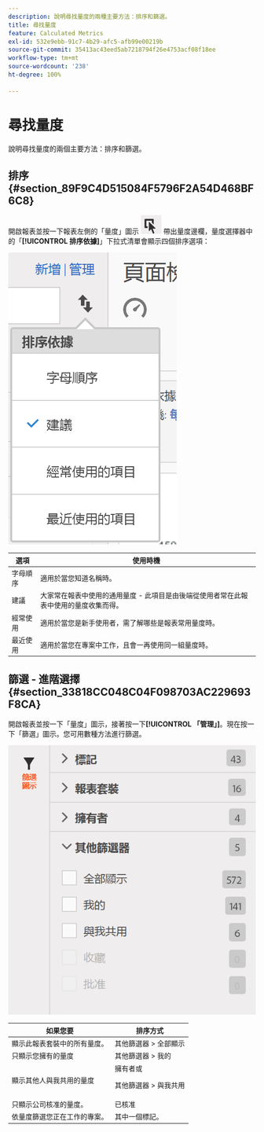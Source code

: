 ```yaml
---
description: 說明尋找量度的兩種主要方法：排序和篩選。
title: 尋找量度
feature: Calculated Metrics
exl-id: 532e9ebb-91c7-4b29-afc5-afb99e00219b
source-git-commit: 35413ac43eed5ab7218794f26e4753acf08f18ee
workflow-type: tm+mt
source-wordcount: '238'
ht-degree: 100%

---
```


# 尋找量度

說明尋找量度的兩個主要方法：排序和篩選。

## 排序 {#section_89F9C4D515084F5796F2A54D468BF6C8}

開啟報表並按一下報表左側的「量度」圖示 ![](assets/metrics_icon.png) 帶出量度邊欄，量度選擇器中的「**[!UICONTROL 排序依據]**」下拉式清單會顯示四個排序選項：

![](assets/cm_sort.png)

| 選項 | 使用時機 |
|---|---|
| 字母順序 | 適用於當您知道名稱時。 |
| 建議 | 大家常在報表中使用的通用量度 - 此項目是由後端從使用者常在此報表中使用的量度收集而得。 |
| 經常使用 | 適用於當您是新手使用者，需了解哪些是報表常用量度時。 |
| 最近使用 | 適用於當您在專案中工作，且會一再使用同一組量度時。 |

## 篩選 - 進階選擇 {#section_33818CC048C04F098703AC229693F8CA}

開啟報表並按一下「量度」圖示，接著按一下&#x200B;**[!UICONTROL 「管理」]**。現在按一下「篩選」圖示。您可用數種方法進行篩選。

![](assets/cm_advanced_sel.png)

<table id="table_269081BC9DF54FFDA4E949FFC7488F42"> 
 <thead> 
  <tr> 
   <th colname="col1" class="entry"> 如果您要 </th> 
   <th colname="col2" class="entry"> 排序方式 </th> 
  </tr>
 </thead>
 <tbody> 
  <tr> 
   <td colname="col1"> 顯示此報表套裝中的所有量度。 </td> 
   <td colname="col2"><span class="ignoretag"><span class="uicontrol"> 其他篩選器</span> &gt; <span class="uicontrol">全部顯示</span></span> </td> 
  </tr> 
  <tr> 
   <td colname="col1"> 只顯示您擁有的量度 </td> 
   <td colname="col2"><span class="uicontrol"> 其他篩選器</span> &gt; <span class="uicontrol">我的</span> </td> 
  </tr> 
  <tr> 
   <td colname="col1"> 顯示其他人與我共用的量度 </td> 
   <td colname="col2"><span class="uicontrol">擁有者</span>或 <p><span class="uicontrol"> 其他篩選器</span> &gt; <span class="uicontrol">與我共用</span> </p> </td> 
  </tr> 
  <tr> 
   <td colname="col1"> 只顯示公司核准的量度。 </td> 
   <td colname="col2"><span class="uicontrol"> 已核准</span> </td> 
  </tr> 
  <tr> 
   <td colname="col1"> 依量度篩選您正在工作的專案。 </td> 
   <td colname="col2">其中一個<span class="uicontrol">標記</span>。 </td> 
  </tr> 
 </tbody> 
</table>
